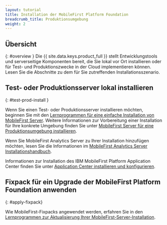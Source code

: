 ```yaml
---
layout: tutorial
title: Installation der MobileFirst Platform Foundation
breadcrumb_title: Produktionsumgebung
weight: 2
---
```

<!-- NLS_CHARSET=UTF-8 -->
## Übersicht
{: #overview }
Die {{ site.data.keys.product_full }} stellt Entwicklungstools und serverseitige Komponenten bereit, die Sie
lokal vor Ort installieren oder für Test- und Produktionszwecke in der Cloud implementieren können. Lesen Sie die Abschnitte zu dem für Sie zutreffenden
Installationsszenario.

## Test- oder Produktionsserver lokal installieren
{: #test-prod-install }

Wenn Sie einen Test- oder Produktionsserver installieren möchten, beginnen Sie mit den [Lernprogrammen für eine einfache Installation von MobileFirst Server](simple-install/). Weitere Informationen zur Vorbereitung einer Installation für Ihre konkrete Umgebung finden Sie unter [MobileFirst Server für eine Produktionsumgebung installieren](prod-env/).

Wenn Sie MobileFirst Analytics Server zu Ihrer Installation hinzufügen möchten, lesen Sie die Informationen im [MobileFirst Analytics Server Installationshandbuch](analytics/).

Informationen zur Installation des IBM MobileFirst Platform Application Center finden Sie unter [Application Center installieren und konfigurieren](appcenter/).

## Fixpack für ein Upgrade der MobileFirst Platform Foundation anwenden
{: #apply-fixpack}

Wie MobileFirst-Fixpacks angewendet werden, erfahren Sie in den [Lernprogrammen zur Aktualisierung Ihrer MobileFirst-Server-Installation](update). 
